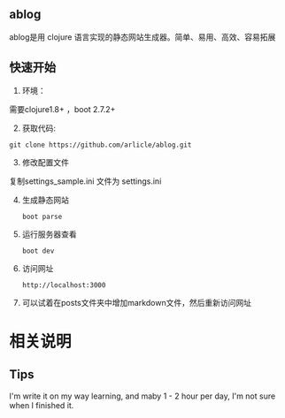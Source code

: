 
## ablog

ablog是用 clojure 语言实现的静态网站生成器。简单、易用、高效、容易拓展

## 快速开始

1. 环境：

需要clojure1.8+ ，boot 2.7.2+


2. 获取代码:

`git clone https://github.com/arlicle/ablog.git`

3. 修改配置文件

复制settings_sample.ini 文件为 settings.ini

4. 生成静态网站

    `boot parse`

5. 运行服务器查看

    `boot dev`

6. 访问网址

    `http://localhost:3000`

7. 可以试着在posts文件夹中增加markdown文件，然后重新访问网址


# 相关说明


## Tips

I'm write it on my way learning, and maby 1 - 2 hour per day, I'm not sure when I finished it.